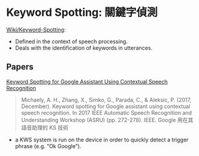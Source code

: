 # Keyword Spotting: 關鍵字偵測
[Wiki/Keyword-Spotting](https://en.wikipedia.org/wiki/Keyword_spotting):
- Defined in the context of speech processing. 
- Deals with the identification of keywords in utterances.

## Papers

[Keyword Spotting for Google Assistant Using Contextual Speech Recognition](https://static.googleusercontent.com/media/research.google.com/zh-TW//pubs/archive/46554.pdf)
> Michaely, A. H., Zhang, X., Simko, G., Parada, C., & Aleksic, P. (2017, December). Keyword spotting for Google assistant using contextual speech recognition. In 2017 IEEE Automatic Speech Recognition and Understanding Workshop (ASRU) (pp. 272-278). IEEE.
> Google 用在其語音助理的 KS 技術
- a KWS system is run on the device in order to quickly detect a trigger phrase (e.g. “Ok Google”).

